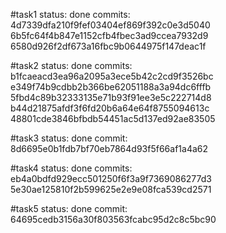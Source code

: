 #task1
status: done
commits:
4d7339dfa210f9fef03404ef869f392c0e3d5040
6b5fc64f4b847e1152cfb4fbec3ad9ccea7932d9
6580d926f2df673a16fbc9b0644975f147deac1f

#task2
status: done
commits:
b1fcaeacd3ea96a2095a3ece5b42c2cd9f3526bc
e349f74b9cdbb2b366be62051188a3a94dc6fffb
5fbd4c89b32333135e71b93f91ee3e5c222714d8
b44d21875afdf3f6fd20b6a64e64f8755094613c
48801cde3846bfbdb54451ac5d137ed92ae83505

#task3
status: done
commit: 8d6695e0b1fdb7bf70eb7864d93f5f66af1a4a62

#task4
status: done
commits:
eb4a0bdfd929ecc501250f6f3a9f7369086277d3
5e30ae125810f2b599625e2e9e08fca539cd2571

#task5
status: done
commit: 64695cedb3156a30f803563fcabc95d2c8c5bc90